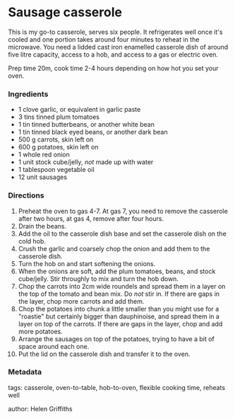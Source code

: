 # Sausage casserole

This is my go-to casserole, serves six people.  It refrigerates well once it's cooled and one portion takes around four minutes to reheat in the microwave.  You need a lidded cast iron enamelled casserole dish of around five litre capacity, access to a hob, and access to a gas or electric oven.

Prep time 20m, cook time 2-4 hours depending on how hot you set your oven.

### Ingredients

 * 1 clove garlic, or equivalent in garlic paste
 * 3 tins tinned plum tomatoes
 * 1 tin tinned butterbeans, or another white bean
 * 1 tin tinned black eyed beans, or another dark bean
 * 500 g carrots, skin left on
 * 600 g potatoes, skin left on
 * 1 whole red onion
 * 1 unit stock cube/jelly, *not* made up with water
 * 1 tablespoon vegetable oil
 * 12 unit sausages
 
### Directions

1. Preheat the oven to gas 4-7.  At gas 7, you need to remove the casserole after two hours, at gas 4, remove after four hours.
2. Drain the beans.
3. Add the oil to the casserole dish base and set the casserole dish on the cold hob.
4. Crush the garlic and coarsely chop the onion and add them to the casserole dish.
5. Turn the hob on and start softening the onions.
6. When the onions are soft, add the plum tomatoes, beans, and stock cube/jelly.  Stir throughly to mix and turn the hob down.
7. Chop the carrots into 2cm wide roundels and spread them in a layer on the top of the tomato and bean mix.  Do *not* stir in.  If there are gaps in the layer, chop more carrots and add them.
8. Chop the potatoes into chunk a little smaller than you might use for a "roastie" but certainly bigger than dauphinoise, and spread them in a layer on top of the carrots.  If there are gaps in the layer, chop and add more potatoes.
9. Arrange the sausages on top of the potatoes, trying to have a bit of space around each one.
10. Put the lid on the casserole dish and transfer it to the oven.

### Metadata

tags: casserole, oven-to-table, hob-to-oven, flexible cooking time, reheats well

author: Helen Griffiths 
